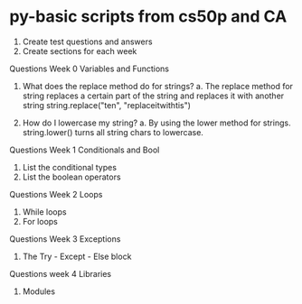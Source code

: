 # py-basic scripts from cs50p and CA

1. Create test questions and answers
2. Create sections for each week




Questions Week 0 Variables and Functions

1. What does the replace method do for strings?
a. The replace method for string replaces a certain part of the string and replaces it with another string
string.replace("ten", "replaceitwithtis")

2. How do I lowercase my string?
a. By using the lower method for strings. string.lower() turns all string chars to lowercase.

Questions Week 1 Conditionals and Bool

1. List the conditional types
2. List the boolean operators



Questions Week 2 Loops

1. While loops
2. For loops

Questions Week 3 Exceptions

1. The Try - Except - Else block

Questions week 4 Libraries

1. Modules
